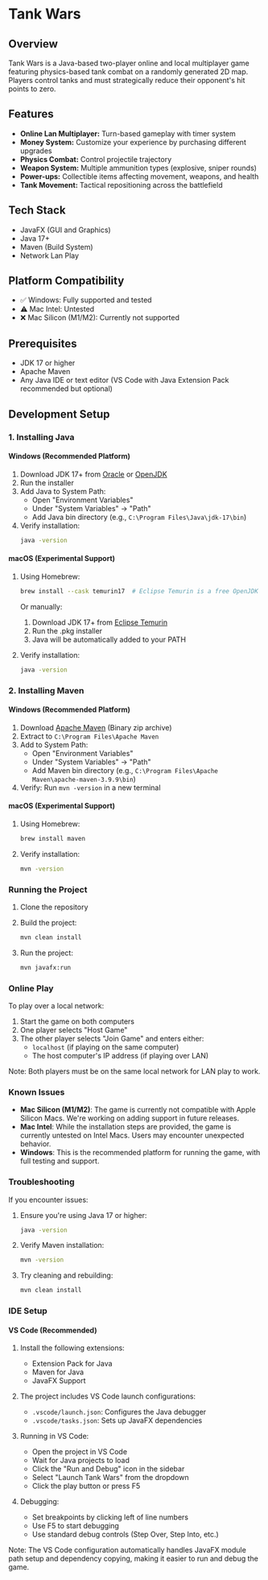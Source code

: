 # Tank Wars

## Overview

Tank Wars is a Java-based two-player online and local multiplayer game featuring physics-based tank combat on a randomly generated 2D map. Players control tanks and must strategically reduce their opponent's hit points to zero.

## Features

- **Online Lan Multiplayer:** Turn-based gameplay with timer system
- **Money System:** Customize your experience by purchasing different upgrades
- **Physics Combat:** Control projectile trajectory
- **Weapon System:** Multiple ammunition types (explosive, sniper rounds)
- **Power-ups:** Collectible items affecting movement, weapons, and health
- **Tank Movement:** Tactical repositioning across the battlefield

## Tech Stack

- JavaFX (GUI and Graphics)
- Java 17+
- Maven (Build System)
- Network Lan Play

## Platform Compatibility

- ✅ Windows: Fully supported and tested
- ⚠️ Mac Intel: Untested
- ❌ Mac Silicon (M1/M2): Currently not supported

## Prerequisites

- JDK 17 or higher
- Apache Maven
- Any Java IDE or text editor (VS Code with Java Extension Pack recommended but optional)

## Development Setup

### 1. Installing Java

#### Windows (Recommended Platform)

1. Download JDK 17+ from [Oracle](https://www.oracle.com/java/technologies/downloads/) or [OpenJDK](https://adoptium.net/)
2. Run the installer
3. Add Java to System Path:
   - Open "Environment Variables"
   - Under "System Variables" → "Path"
   - Add Java bin directory (e.g., `C:\Program Files\Java\jdk-17\bin`)
4. Verify installation:
   ```bash
   java -version
   ```

#### macOS (Experimental Support)

1. Using Homebrew:

   ```bash
   brew install --cask temurin17  # Eclipse Temurin is a free OpenJDK distribution
   ```

   Or manually:

   1. Download JDK 17+ from [Eclipse Temurin](https://adoptium.net/)
   2. Run the .pkg installer
   3. Java will be automatically added to your PATH
2. Verify installation:

   ```bash
   java -version
   ```

### 2. Installing Maven

#### Windows (Recommended Platform)

1. Download [Apache Maven](https://maven.apache.org/download.cgi) (Binary zip archive)
2. Extract to `C:\Program Files\Apache Maven`
3. Add to System Path:
   - Open "Environment Variables"
   - Under "System Variables" → "Path"
   - Add Maven bin directory (e.g., `C:\Program Files\Apache Maven\apache-maven-3.9.9\bin`)
4. Verify: Run `mvn -version` in a new terminal

#### macOS (Experimental Support)

1. Using Homebrew:

   ```bash
   brew install maven
   ```
2. Verify installation:

   ```bash
   mvn -version
   ```

### Running the Project

1. Clone the repository
2. Build the project:

   ```bash
   mvn clean install
   ```
3. Run the project:

   ```bash
   mvn javafx:run
   ```

### Online Play

To play over a local network:

1. Start the game on both computers
2. One player selects "Host Game"
3. The other player selects "Join Game" and enters either:
   - `localhost` (if playing on the same computer)
   - The host computer's IP address (if playing over LAN)

Note: Both players must be on the same local network for LAN play to work.

### Known Issues

- **Mac Silicon (M1/M2)**: The game is currently not compatible with Apple Silicon Macs. We're working on adding support in future releases.
- **Mac Intel**: While the installation steps are provided, the game is currently untested on Intel Macs. Users may encounter unexpected behavior.
- **Windows**: This is the recommended platform for running the game, with full testing and support.

### Troubleshooting

If you encounter issues:

1. Ensure you're using Java 17 or higher:
   ```bash
   java -version
   ```
2. Verify Maven installation:
   ```bash
   mvn -version
   ```
3. Try cleaning and rebuilding:
   ```bash
   mvn clean install
   ```

### IDE Setup

#### VS Code (Recommended)

1. Install the following extensions:

   - Extension Pack for Java
   - Maven for Java
   - JavaFX Support
2. The project includes VS Code launch configurations:

   - `.vscode/launch.json`: Configures the Java debugger
   - `.vscode/tasks.json`: Sets up JavaFX dependencies
3. Running in VS Code:

   - Open the project in VS Code
   - Wait for Java projects to load
   - Click the "Run and Debug" icon in the sidebar
   - Select "Launch Tank Wars" from the dropdown
   - Click the play button or press F5
4. Debugging:

   - Set breakpoints by clicking left of line numbers
   - Use F5 to start debugging
   - Use standard debug controls (Step Over, Step Into, etc.)

Note: The VS Code configuration automatically handles JavaFX module path setup and dependency copying, making it easier to run and debug the game.
